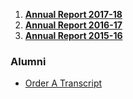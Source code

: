 1. **[Annual Report 2017-18](https://www.giki.edu.pk/Documents/GIKIAA%20Annual%20Report%202017-18%20Audited%20LR.pdf)**
2. **[Annual Report 2016-17](https://www.giki.edu.pk/Documents/GIKIAA%20Annual%20Report%202016-17%20Audited%20LR.pdf)**
3. **[Annual Report 2015-16](https://www.giki.edu.pk/Documents/GIKIAA%20Annual%20Report%202015-16%20Audited%20LR.pdf)**
### Alumni
  * [Order A Transcript](https://giki.edu.pk/order-a-transcript/)


